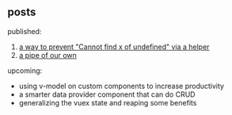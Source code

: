 ## posts

published:
1. [a way to prevent "Cannot find x of undefined" via a helper][1]
2. [a pipe of our own][2]

upcoming:
- using v-model on custom components to increase productivity
- a smarter data provider component that can do CRUD
- generalizing the vuex state and reaping some benefits

[1]:https://github.com/chandru89new/dev-notes/blob/master/object-helper.md
[2]:https://github.com/chandru89new/dev-notes/blob/master/pipe.md